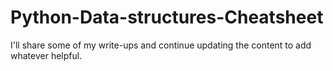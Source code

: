 # Python-Data-structures-Cheatsheet
I'll share some of my write-ups and continue updating the content to add whatever helpful. 
